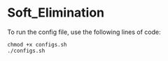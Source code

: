 # Soft_Elimination

To run the config file, use the following lines of code:

```
chmod +x configs.sh
./configs.sh
```